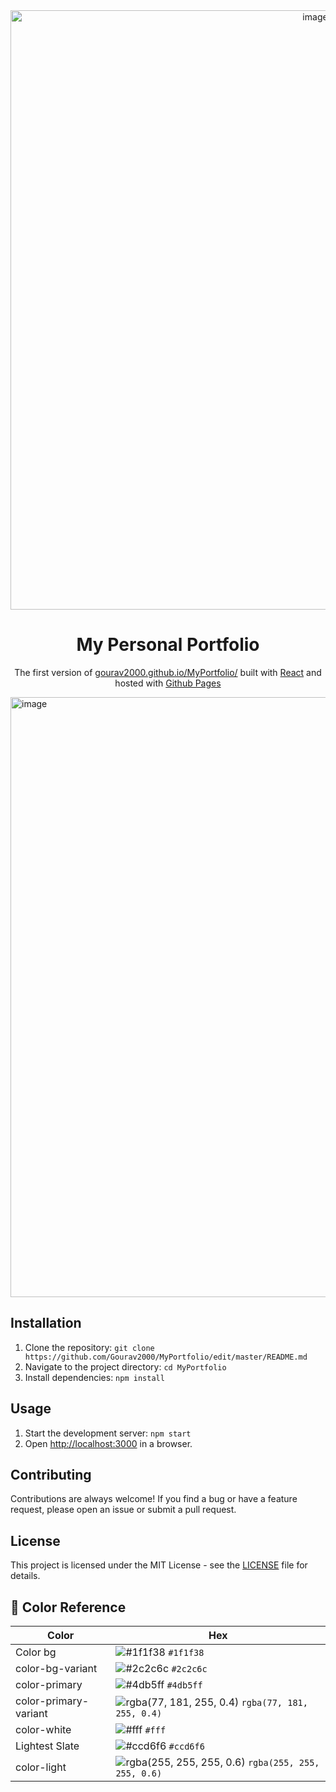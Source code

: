 <div align="center">
  <img width="959" alt="image" src="https://user-images.githubusercontent.com/56431415/233919714-bd409be1-f9fd-4d2e-82b7-b0b8f9497836.png">
</div>
<h1 align="center">
  My Personal Portfolio
</h1>
<p align="center">
  The first version of <a href="https://gourav2000.github.io/MyPortfolio/" target="_blank">gourav2000.github.io/MyPortfolio/</a> built with <a href="https://react.dev/" target="_blank">React</a> and hosted with <a href="https://pages.github.com/" target="_blank">Github Pages</a>
</p>

<img width="960" alt="image" src="https://user-images.githubusercontent.com/56431415/233920695-84ae1488-0193-48f2-b9e2-16bd5a319cd9.png">

## Installation

1. Clone the repository: `git clone https://github.com/Gourav2000/MyPortfolio/edit/master/README.md`
2. Navigate to the project directory: `cd MyPortfolio`
3. Install dependencies: `npm install`

## Usage

1. Start the development server: `npm start`
2. Open [http://localhost:3000](http://localhost:3000) in a browser.


## Contributing

Contributions are always welcome! If you find a bug or have a feature request, please open an issue or submit a pull request.

## License

This project is licensed under the MIT License - see the [LICENSE](LICENSE) file for details.

## 🎨 Color Reference

| Color                 | Hex                                                                |
| --------------------- | ------------------------------------------------------------------ |
| Color bg              | ![#1f1f38](https://via.placeholder.com/10/0a192f?text=+) `#1f1f38` |
| color-bg-variant      | ![#2c2c6c](https://via.placeholder.com/10/0a192f?text=+) `#2c2c6c` |
| color-primary         | ![#4db5ff](https://via.placeholder.com/10/303C55?text=+) `#4db5ff` |
| color-primary-variant | ![rgba(77, 181, 255, 0.4)](https://via.placeholder.com/10/8892b0?text=+) `rgba(77, 181, 255, 0.4)` |
| color-white           | ![#fff](https://via.placeholder.com/10/a8b2d1?text=+) `#fff` |
| Lightest Slate        | ![#ccd6f6](https://via.placeholder.com/10/ccd6f6?text=+) `#ccd6f6` |
| color-light           | ![rgba(255, 255, 255, 0.6)](https://via.placeholder.com/10/e6f1ff?text=+) `rgba(255, 255, 255, 0.6)` |
